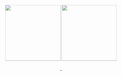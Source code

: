 
<p align="center">
  <a href="https://github.com/Guilherme-DSGL">
  <img height="180em" src="https://github-readme-stats-sigma-five.vercel.app/api?username=Guilherme-DSGL&show_icons=true&theme=chartreuse-dark&include_all_commits=true&count_private=true"/>
  <img height="180em" src="https://github-readme-stats.vercel.app/api/top-langs/?username=Guilherme-DSGL&layout=compact&langs_count=7&theme=chartreuse-dark"/>
    
</p>
  
  <p align="center">
  <img  alt="" src="https://img.shields.io/badge/Flutter-00BB2D?style=for-the-badge&logo=flutter&logoColor=white">
  <img  alt="" src="https://img.shields.io/badge/Dart-00BB2D?style=for-the-badge&logo=dart&logoColor=white">
</p>

